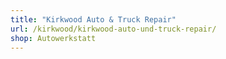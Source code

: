 ```yaml
---
title: "Kirkwood Auto & Truck Repair"
url: /kirkwood/kirkwood-auto-und-truck-repair/
shop: Autowerkstatt
---
```

